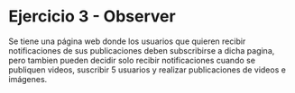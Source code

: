 # Ejercicio 3 - Observer
Se tiene una página web donde los usuarios que quieren recibir
notificaciones de sus publicaciones deben subscribirse a dicha pagina, pero tambien
pueden decidir solo recibir notificaciones cuando se publiquen videos, suscribir 5
usuarios y realizar publicaciones de videos e imágenes.
